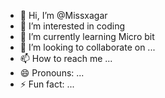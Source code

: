 - 👋 Hi, I’m @Missxagar
- 👀 I’m interested in coding
- 🌱 I’m currently learning Micro bit
- 💞️ I’m looking to collaborate on ...
- 📫 How to reach me ...
- 😄 Pronouns: ...
- ⚡ Fun fact: ...

<!---
Missxagar/Missxagar is a ✨ special ✨ repository because its `README.md` (this file) appears on your GitHub profile.
You can click the Preview link to take a look at your changes.
--->

